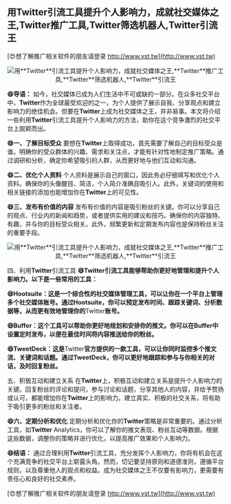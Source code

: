 ## **用**Twitter**引流工具提升个人影响力，成就社交媒体之王,**Twitter**推广工具,**Twitter**筛选机器人,**Twitter**引流王**

[😍想了解推广相关软件的朋友请登录 http://www.vst.tw](http://www.vst.tw)

 <center><img src="https://vst.tw/MP4/tuiguang/png/2.png" alt="用**Twitter**引流工具提升个人影响力，成就社交媒体之王,**Twitter**推广工具,**Twitter**筛选机器人,**Twitter**引流王"></center>

**😄导语：**
如今，社交媒体已成为人们生活中不可或缺的一部分。在众多社交平台中，**Twitter**作为全球最受欢迎的之一，为个人提供了展示自我、分享观点和建立影响力的绝佳机会。但要在**Twitter**上成为社交媒体之王，并非易事。本文将介绍一些利用**Twitter**引流工具提升个人影响力的方法，助你在这个竞争激烈的社交平台上脱颖而出。

**😄一、了解目标受众**
要想在**Twitter**上取得成功，首先需要了解自己的目标受众是谁。明确你的受众群体的兴趣、需求和关注点，才能有针对性地制定推广策略。通过调研和分析，确定你希望吸引的人群，从而更好地与他们互动和沟通。

**😄二、优化个人资料**
个人资料是展示自己的窗口，因此务必仔细填写和优化个人资料。确保你的头像醒目、简洁，个人简介准确且吸引人。此外，关键词的使用和相关链接的添加也能增加你在**Twitter**上的可见性。

**😄三、发布有价值的内容**
发布有价值的内容是吸引粉丝的关键。你可以分享自己的观点、行业内的新闻和趋势，或者提供实用的建议和技巧。确保你的内容独特、有趣，并与你的目标受众相关。此外，频繁更新和定期发布内容也是保持粉丝关注的重要手段。

 <center><img src="https://vst.tw/MP4/tuiguang/png/0.png" alt="用**Twitter**引流工具提升个人影响力，成就社交媒体之王,**Twitter**推广工具,**Twitter**筛选机器人,**Twitter**引流王"></center>

四、利用**Twitter**引流工具
**😄**Twitter**引流工具能够帮助你更好地管理和提升个人影响力。以下是一些常用的工具：**

**😄Hootsuite：这是一个综合性的社交媒体管理工具，可以让你在一个平台上管理多个社交媒体账号。通过Hootsuite，你可以预定发布时间、跟踪关键词、分析数据等，从而更有效地管理你的**Twitter**账号。**

**😄Buffer：这个工具可以帮助你更好地规划和安排你的推文。你可以在Buffer中设置定时发布，以便在最佳时间将内容推送给你的粉丝。**

**😄TweetDeck：这是**Twitter**官方提供的一款工具，可以让你同时监控多个推文流、关键词和话题。通过TweetDeck，你可以更好地跟踪和参与与你相关的对话，及时回复粉丝。**

五、积极互动和建立关系
在**Twitter**上，积极互动和建立关系是提升个人影响力的关键。回复粉丝的评论和提问，参与讨论和话题，分享其他人的内容，并给予赞扬或认可，都能增加你在**Twitter**上的影响力。建立真实、积极的社交关系，将有助于吸引更多的粉丝和关注者。

**😄六、定期分析和优化**
定期分析和优化你的**Twitter**策略是非常重要的。通过分析工具，如**Twitter** Analytics，你可以了解你的推文表现、粉丝互动等数据。根据这些数据，调整你的策略并进行优化，以提高推广效果和个人影响力。

**😄结语：**
通过合理利用**Twitter**引流工具，充分发挥个人影响力，你将有机会在这个充满竞争的社交平台上崭露头角。然而，切记要坚持原则和道德准则，遵循平台规则，以及尊重他人的观点和权益。成为社交媒体之王不仅要有影响力，更需要有责任心和良好的社交素养。

[😍想了解推广相关软件的朋友请登录 http://www.vst.tw](http://www.vst.tw)



